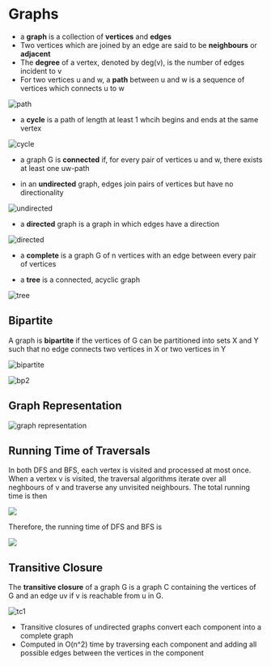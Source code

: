 # Graphs

- a **graph** is a collection of **vertices** and **edges**
- Two vertices which are joined by an edge are said to be **neighbours** or **adjacent**
- The **degree** of a vertex, denoted by deg(v), is the number of edges incident to v
- For two vertices u and w, a **path** between u and w is a sequence of vertices which connects u to w

![path](http://i.imgur.com/Z3bFsTr.png)

- a **cycle** is a path of length at least 1 whcih begins and ends at the same vertex

![cycle](http://i.imgur.com/ABbkmGI.png)

- a graph G is **connected** if, for every pair of vertices u and w, there exists at least one uw-path

- in an **undirected** graph, edges join pairs of vertices but have no directionality

![undirected](http://i.imgur.com/sXFw26w.png)

- a **directed** graph is a graph in which edges have a direction

![directed](http://i.imgur.com/QZoQqtl.png)

- a **complete** is a graph G of n vertices with an edge between every pair of vertices

- a **tree** is a connected, acyclic graph

![tree](http://i.imgur.com/YERPDC3.png)

## Bipartite

A graph is **bipartite** if the vertices of G can be partitioned into sets X and Y such that no edge connects two vertices in X or two vertices in Y

![bipartite](http://i.imgur.com/23A8Ej7.png)

![bp2](http://i.imgur.com/CabC3Sd.png)

## Graph Representation

![graph representation](http://i.imgur.com/xXzD8T3.png)

## Running Time of Traversals

In both DFS and BFS, each vertex is visited and processed at most once.
When a vertex v is visited, the traversal algorithms iterate over all neghbours of v and traverse any unvisited neighbours. The total running time is then

![](http://i.imgur.com/kxXoyIm.png)

Therefore, the running time of DFS and BFS is

![](http://i.imgur.com/I439pFK.png)

## Transitive Closure

The **transitive closure** of a graph G is a graph C containing the vertices of G and an edge uv if v is reachable from u in G.

![tc1](http://i.imgur.com/8Vm0Wgw.png)

- Transitive closures of undirected graphs convert each component into a complete graph
- Computed in O(n^2) time by traversing each component and adding all possible edges between the vertices in the component
